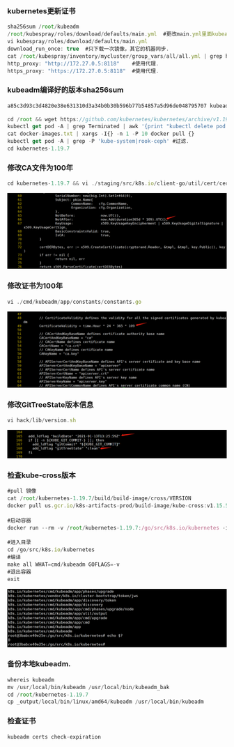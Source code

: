 ### kubernetes更新证书
```javascript
sha256sum /root/kubeadm
/root/kubespray/roles/download/defaults/main.yml  #更改main.yml里面kubeadm的sha256sum值.
vi kubespray/roles/download/defaults/main.yml
download_run_once: true  #只下载一次镜像，其它的机器同步.
cat /root/kubespray/inventory/mycluster/group_vars/all/all.yml | grep http_proxy
http_proxy: "http://172.27.0.5:8118"    #使用代理.
https_proxy: "https://172.27.0.5:8118"  #使用代理.
```

### kubeadm编译好的版本sha256sum
```javascript
a85c3d93c3d4820e38e631310d3a34b0b30b596b77b54857a5d96de048795707 kubeadm-v1.23.1-amd64
```


```javascript
cd /root && wget https://github.com/kubernetes/kubernetes/archive/v1.19.7.tar.gz && tar zxvf v1.19.7.tar.gz
kubectl get pod -A | grep Terminated | awk '{print "kubectl delete pod " $2 " -n" $1}'|bash #批量删除
cat docker-images.txt | xargs -I{} -n 1 -P 10 docker pull {}
kubectl get pod -A | grep -P 'kube-system|rook-ceph' #过滤.
cd kubernetes-1.19.7
```

### 修改CA文件为100年

```javascript
cd kubernetes-1.19.7 && vi ./staging/src/k8s.io/client-go/util/cert/cert.go
```

![./image/1.png](./image/1.png)

### 修改证书为100年

```javascript
vi ./cmd/kubeadm/app/constants/constants.go
```

![./image/2.png](./image/2.png)

### 修改GitTreeState版本信息

```javascript
vi hack/lib/version.sh
```

![./image/7](./image/7.png)

### 检查kube-cross版本

```javascript
#pull 镜像
cat /root/kubernetes-1.19.7/build/build-image/cross/VERSION
docker pull us.gcr.io/k8s-artifacts-prod/build-image/kube-cross:v1.15.5-1

#启动容器
docker run --rm -v /root/kubernetes-1.19.7:/go/src/k8s.io/kubernetes -it us.gcr.io/k8s-artifacts-prod/build-image/kube-cross:v1.15.5-1 bash

#进入目录
cd /go/src/k8s.io/kubernetes
#编译
make all WHAT=cmd/kubeadm GOFLAGS=-v
#退出容器
exit
```

![./image/4.png](./image/4.png)

### 备份本地kubeadm.

```javascript
whereis kubeadm
mv /usr/local/bin/kubeadm /usr/local/bin/kubeadm_bak
cd /root/kubernetes-1.19.7
cp _output/local/bin/linux/amd64/kubeadm /usr/local/bin/kubeadm
```

### 检查证书

```javascript
kubeadm certs check-expiration
```
